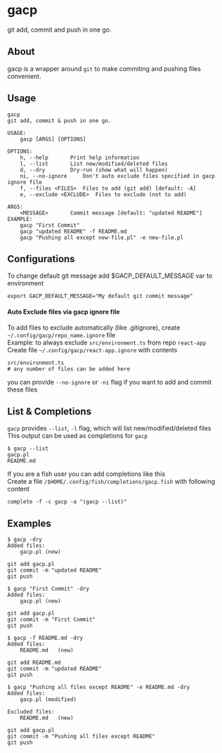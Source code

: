 # gacp
git add, commit and push in one go.

## About
gacp is a wrapper around `git` to make commiting and pushing files convenient.

## Usage
```text
gacp
git add, commit & push in one go.

USAGE:
	gacp [ARGS] [OPTIONS]

OPTIONS:
	h, --help 		Print help information
	l, --list 		List new/modified/deleted files
	d, --dry 		Dry-run (show what will happen)
	ni, --no-ignore 	Don't auto exclude files specified in gacp ignore file
	f, --files <FILES>	Files to add (git add) [default: -A]
	e, --exclude <EXCLUDE>	Files to exclude (not to add)

ARGS:
	<MESSAGE> 		Commit message [default: "updated README"]
EXAMPLE:
	gacp "First Commit"
	gacp "updated README" -f README.md
	gacp "Pushing all except new-file.pl" -e new-file.pl
```

## Configurations
To change default git message add $GACP_DEFAULT_MESSAGE var to environment
```shell
export GACP_DEFAULT_MESSAGE="My default git commit message"
```

#### Auto Exclude files via gacp ignore file
To add files to exclude automatically (like .gitignore), create `~/.config/gacp/repo_name.ignore` file  
Example: to always exclude `src/environment.ts` from repo `react-app`  
Create file `~/.config/gacp/react-app.ignore` with contents
```text
src/environment.ts
# any number of files can be added here
```
you can provide `--no-ignore` or `-ni` flag if you want to add and commit these files

## List & Completions
`gacp` provides `--list`, `-l` flag, which will list new/modified/deleted files  
This output can be used as completions for `gacp`  
```text
$ gacp --list
gacp.pl
README.md
```

If you are a fish user you can add completions like this  
Create a file `/$HOME/.config/fish/completions/gacp.fish` with following content
```shell
complete -f -c gacp -a "(gacp --list)"
```

## Examples

```text
$ gacp -dry
Added files:
	gacp.pl	(new)

git add gacp.pl
git commit -m "updated README"
git push
```

```text
$ gacp "First Commit" -dry
Added files:
	gacp.pl	(new)

git add gacp.pl
git commit -m "First Commit"
git push
```

```text
$ gacp -f README.md -dry
Added files:
	README.md	(new)

git add README.md
git commit -m "updated README"
git push
```

```text
$ gacp "Pushing all files except README" -e README.md -dry
Added files:
	gacp.pl	(modified)

Excluded files:
	README.md	(new)

git add gacp.pl
git commit -m "Pushing all files except README"
git push
```

